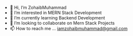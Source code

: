 - 👋 Hi, I’m ZohaibMuhammad
- 👀 I’m interested in MERN Stack Development
- 🌱 I’m currently learning Backend Development
- 💞️ I’m looking to collaborate on Mern Stack Projects
- 📫 How to reach me ... iamzohaibmuhammad@gmail.com

<!---
ZohaibMuhammad77/ZohaibMuhammad77 is a ✨ special ✨ repository because its `README.md` (this file) appears on your GitHub profile.
You can click the Preview link to take a look at your changes.
--->
